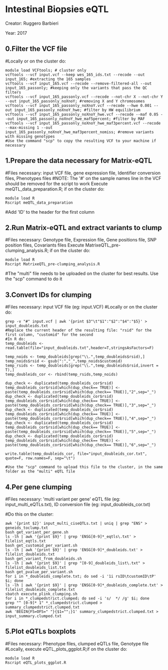 Intestinal Biopsies eQTL
=========================

Creator: Ruggero Barbieri

Year: 2017

0.Filter the VCF file
--------------------------------------------
#Locally or on the cluster do:
```
module load VCFtools; # cluster only
vcftools --vcf input.vcf --keep wes_165_ids.txt --recode --out input_165; #extracting the 165 samples
vcftools --vcf input_165.vcf --recode --remove-filtered-all --out input_165_passonly; #keeping only the variants that pass the QC filters
vcftools --vcf input_165_passonly.vcf --recode --not-chr X --not-chr Y --out input_165_passonly_noXnoY; #removing X and Y chromosomes
vcftools --vcf input_165_passonly_noXnoY.vcf --recode --hwe 0.001 --out input_165_passonly_noXnoY_hwe; #filter by HW equilibrium
vcftools --vcf input_165_passonly_noXnoY_hwe.vcf --recode --maf 0.05 --out input_165_passonly_noXnoY_hwe_maf5percent; #filter by MAF
vcftools --vcf input_165_passonly_noXnoY_hwe_maf3percent.vcf --recode --max-missing 1 --out input_165_passonly_noXnoY_hwe_maf3percent_nomiss; #remove variants with missing genotypes
#Use the command "scp" to copy the resulting VCF to your machine if necessary
```

1.Prepare the data necessary for Matrix-eQTL
--------------------------------------------

#Files necessary: input VCF file, gene expression file, Identifier conversion files, Phenotypes files
#NOTE: The '#' on the sample names line in the VCF should be removed for the script to work
Execute meQTL_data_preparation.R; if on the cluster do:
```
module load R
Rscript meQTL_data_preparation

```
#Add 'ID' to the header for the first column

2.Run Matrix-eQTL and extract variants to clump
-----------------------------------------------

#Files necessary: Genotype file, Expression file, Gene positions file, SNP position files, Covariants files
Execute MatrixeQTL_pre-clumping_analysis.R; if on the cluster do:
```
module load R
Rscript MatrixeQTL_pre-clumping_analysis.R

```
#The "multi" file needs to be uploaded on the cluster for best results. Use the "scp" command to do it

3.Convert IDs for clumping
--------------------------
#Files necessary: input VCF file (eg: input.VCF)
#Locally or on the cluster do:
```
grep -v "#" input.vcf | awk '{print $3"\t"$1":"$2":"$4":"$5}' > input_doubleids.txt
#Replace the current header of the resulting file: "rsid" for the first column, "customid" for the second
#In R do:
temp_doubleids <- read.table(file="input_doubleids.txt",header=T,stringsAsFactors=F)

temp_noids <- temp_doubleids[grep("\\.",temp_doubleids$rsid),]
temp_noids$rsid <- gsub(":","_",temp_noids$customid)
temp_rsids <- temp_doubleids[grep("\\.",temp_doubleids$rsid,invert = T),]
temp_doubleids_cor <- rbind(temp_rsids,temp_noids)

dup_check <- duplicated(temp_doubleids_cor$rsid)
temp_doubleids_cor$rsid[which(dup_check== TRUE)] <- paste(temp_doubleids_cor$rsid[which(dup_check== TRUE)],"2",sep="_")
dup_check <- duplicated(temp_doubleids_cor$rsid)
temp_doubleids_cor$rsid[which(dup_check== TRUE)] <- paste(temp_doubleids_cor$rsid[which(dup_check== TRUE)],"3",sep="_")
dup_check <- duplicated(temp_doubleids_cor$rsid)
temp_doubleids_cor$rsid[which(dup_check== TRUE)] <- paste(temp_doubleids_cor$rsid[which(dup_check== TRUE)],"4",sep="_")
dup_check <- duplicated(temp_doubleids_cor$rsid)
temp_doubleids_cor$rsid[which(dup_check== TRUE)] <- paste(temp_doubleids_cor$rsid[which(dup_check== TRUE)],"5",sep="_")
dup_check <- duplicated(temp_doubleids_cor$rsid)
temp_doubleids_cor$rsid[which(dup_check== TRUE)] <- paste(temp_doubleids_cor$rsid[which(dup_check== TRUE)],"6",sep="_")

write.table(temp_doubleids_cor, file="input_doubleids_cor.txt", quote=F, row.names=F, sep="\t")

#Use the "scp" command to upload this file to the cluster, in the same folder as the "multi" eQTL file  
```
4.Per gene clumping
-------------------
#Files necessary: 'multi variant per gene' eQTL file (eg: input_multi_eQTLs.txt), ID conversion file (eg: input_doubleids_cor.txt) 

#Do this on the cluster:
```
awk '{print $2}' input_multi_ciseQTLs.txt | uniq | grep "ENS" > geneids_toclump.txt
bash get_variant_per_gene.sh
ls -lh | awk '{print $9}' | grep 'ENSG[0-9]*_eqtls\.txt' > filelist_eqtls.txt
bash get_customid_per_variant.sh
ls -lh | awk '{print $9}' | grep 'ENSG[0-9]*_doubleids.txt' > filelist_doubleids.txt
bash get_variant_from_doubleids.sh
ls -lh | awk '{print $9}' | grep "[0-9]_doubleids_list\.txt" > filelist_doubleids_list.txt
bash get_pvalue_per_variant.sh 
for i in *_doubleids_complete.txt; do sed -i '1i rsID\tcustomID\tP' $i; done
ls -lh | awk '{print $9}' | grep 'ENSG[0-9]*_doubleids_complete.txt' > filelist_doubleids_complete.txt
sbatch execute_plink_clumping.sh
for i in *_clumpedstrict.clumped; do sed -i 's/  */ /g' $i; done
grep "^ [0-9]* 1" *_clumpedstrict.clumped > summary_clumpedstrict.clumped.txt
awk 'BEGIN{FS=OFS=" "}{$1="";}1' summary_clumpedstrict.clumped.txt > input_summary.clumped.txt
```

5.Plot eQTLs boxplots
---------------------
#Files necessary: Phenotype files, clumped eQTLs file, Genotype file
#Locally, execute eQTL_plots_ggplot.R;if on the cluster do:
```
module load R
Rscript eQTL_plots_ggplot.R

```
